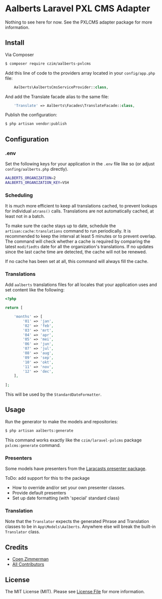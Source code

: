 # Aalberts Laravel PXL CMS Adapter

Nothing to see here for now. See the PXLCMS adapter package for more information.


## Install

Via Composer

``` bash
$ composer require czim/aalberts-pxlcms
```

Add this line of code to the providers array located in your `config/app.php` file:

``` php
    Aalberts\AalbertsCmsServiceProvider::class,
```

And add the Translate facade alias to the same file:

``` php
    'Translate' => Aalberts\Facades\TranslateFacade::class,
```

Publish the configuration:

``` bash
$ php artisan vendor:publish
```

## Configuration

### .env

Set the following keys for your application in the `.env` file like so (or adjust `confing/aalberts.php` directly).

``` bash
AALBERTS_ORGANIZATION=2
AALBERTS_ORGANIZATION_KEY=VSH
```

### Scheduling

It is much more efficient to keep all translations cached, to prevent lookups for individual `atrans()` calls.
Translations are not automatically cached, at least not in a batch. 

To make sure the cache stays up to date, schedule the `artisan:cache:translations` command to run periodically.
It is recommended to keep the interval at least 5 minutes or to prevent overlap. 
The command will check whether a cache is required by comparing the latest `modifiedts` date for all the organization's translations.
If no updates since the last cache time are detected, the cache will not be renewed. 

If no cache has been set at all, this command will always fill the cache.


### Translations

Add `aalberts` translations files for all locales that your application uses and set content like the following:

``` php
<?php

return [

    'months' => [
        '01' => 'jan',
        '02' => 'feb',
        '03' => 'mrt',
        '04' => 'apr',
        '05' => 'mei',
        '06' => 'jun',
        '07' => 'jul',
        '08' => 'aug',
        '09' => 'sep',
        '10' => 'okt',
        '11' => 'nov',
        '12' => 'dec',
    ],
    
];
```

This will be used by the `StandardDateFormatter`.


## Usage

Run the generator to make the models and repositories:

``` bash
$ php artisan aalberts:generate
```

This command works exactly like the `czim/laravel-pxlcms` package `pxlcms:generate` command.


### Presenters

Some models have presenters from the [Laracasts presenter package](https://github.com/laracasts/Presenter).

ToDo: add support for this to the package
- How to override and/or set your own presenter classes.
- Provide default presenters
- Set up date formatting (with 'special' standard class)

### Translation

Note that the `Translator` expects the generated Phrase and Translation classes to be in `App\Models\Aalberts`.
Anywhere else will break the built-in `Translator` class.


## Credits

- [Coen Zimmerman][link-author]
- [All Contributors][link-contributors]

## License

The MIT License (MIT). Please see [License File](LICENSE.md) for more information.

[ico-version]: https://img.shields.io/packagist/v/czim/laravel-pxlcms.svg?style=flat-square
[ico-license]: https://img.shields.io/badge/license-MIT-brightgreen.svg?style=flat-square
[ico-downloads]: https://img.shields.io/packagist/dt/czim/laravel-pxlcms.svg?style=flat-square

[link-packagist]: https://packagist.org/packages/czim/aalberts-pxlcms
[link-downloads]: https://packagist.org/packages/czim/aalberts-pxlcms
[link-author]: https://github.com/czim
[link-contributors]: ../../contributors
